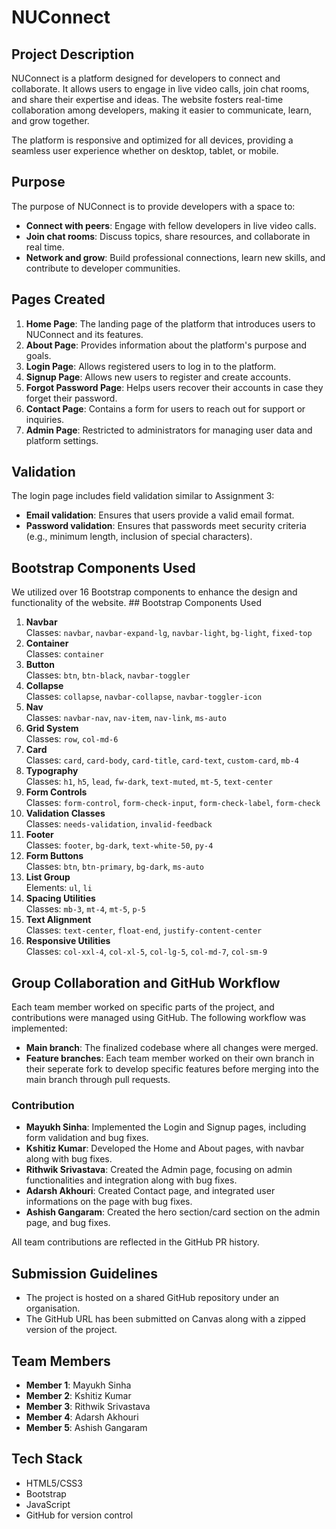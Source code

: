 # NUConnect

## Project Description

NUConnect is a platform designed for developers to connect and collaborate. It allows users to engage in live video calls, join chat rooms, and share their expertise and ideas. The website fosters real-time collaboration among developers, making it easier to communicate, learn, and grow together.

The platform is responsive and optimized for all devices, providing a seamless user experience whether on desktop, tablet, or mobile.

## Purpose

The purpose of NUConnect is to provide developers with a space to:
- **Connect with peers**: Engage with fellow developers in live video calls.
- **Join chat rooms**: Discuss topics, share resources, and collaborate in real time.
- **Network and grow**: Build professional connections, learn new skills, and contribute to developer communities.

## Pages Created

1. **Home Page**: The landing page of the platform that introduces users to NUConnect and its features.
2. **About Page**: Provides information about the platform's purpose and goals.
3. **Login Page**: Allows registered users to log in to the platform.
4. **Signup Page**: Allows new users to register and create accounts.
5. **Forgot Password Page**: Helps users recover their accounts in case they forget their password.
6. **Contact Page**: Contains a form for users to reach out for support or inquiries.
7. **Admin Page**: Restricted to administrators for managing user data and platform settings.

## Validation

The login page includes field validation similar to Assignment 3:
- **Email validation**: Ensures that users provide a valid email format.
- **Password validation**: Ensures that passwords meet security criteria (e.g., minimum length, inclusion of special characters).

## Bootstrap Components Used

We utilized over 16 Bootstrap components to enhance the design and functionality of the website. ## Bootstrap Components Used

1. **Navbar**  
   Classes: `navbar`, `navbar-expand-lg`, `navbar-light`, `bg-light`, `fixed-top`
2. **Container**  
   Classes: `container`
3. **Button**  
   Classes: `btn`, `btn-black`, `navbar-toggler`
4. **Collapse**  
   Classes: `collapse`, `navbar-collapse`, `navbar-toggler-icon`
5. **Nav**  
   Classes: `navbar-nav`, `nav-item`, `nav-link`, `ms-auto`
6. **Grid System**  
   Classes: `row`, `col-md-6`
7. **Card**  
   Classes: `card`, `card-body`, `card-title`, `card-text`, `custom-card`, `mb-4`
8. **Typography**  
   Classes: `h1`, `h5`, `lead`, `fw-dark`, `text-muted`, `mt-5`, `text-center`
9. **Form Controls**  
   Classes: `form-control`, `form-check-input`, `form-check-label`, `form-check`
10. **Validation Classes**  
    Classes: `needs-validation`, `invalid-feedback`
11. **Footer**  
    Classes: `footer`, `bg-dark`, `text-white-50`, `py-4`
12. **Form Buttons**  
    Classes: `btn`, `btn-primary`, `bg-dark`, `ms-auto`
13. **List Group**  
    Elements: `ul`, `li`
14. **Spacing Utilities**  
    Classes: `mb-3`, `mt-4`, `mt-5`, `p-5`
15. **Text Alignment**  
    Classes: `text-center`, `float-end`, `justify-content-center`
16. **Responsive Utilities**  
    Classes: `col-xxl-4`, `col-xl-5`, `col-lg-5`, `col-md-7`, `col-sm-9`

## Group Collaboration and GitHub Workflow

Each team member worked on specific parts of the project, and contributions were managed using GitHub. The following workflow was implemented:

- **Main branch**: The finalized codebase where all changes were merged.
- **Feature branches**: Each team member worked on their own branch in their seperate fork to develop specific features before merging into the main branch through pull requests.

### Contribution

- **Mayukh Sinha**: Implemented the Login and Signup pages, including form validation and bug fixes.
- **Kshitiz Kumar**: Developed the Home and About pages, with navbar along with bug fixes.
- **Rithwik Srivastava**: Created the Admin page, focusing on admin functionalities and integration along with bug fixes.
- **Adarsh Akhouri**: Created Contact page, and integrated user informations on the page with bug fixes.
- **Ashish Gangaram**: Created the hero section/card section on the admin page, and bug fixes.

All team contributions are reflected in the GitHub PR history.

## Submission Guidelines

- The project is hosted on a shared GitHub repository under an organisation.
- The GitHub URL has been submitted on Canvas along with a zipped version of the project.

## Team Members

- **Member 1**: Mayukh Sinha
- **Member 2**: Kshitiz Kumar
- **Member 3**: Rithwik Srivastava
- **Member 4**: Adarsh Akhouri
- **Member 5**: Ashish Gangaram

## Tech Stack

- HTML5/CSS3
- Bootstrap
- JavaScript
- GitHub for version control
